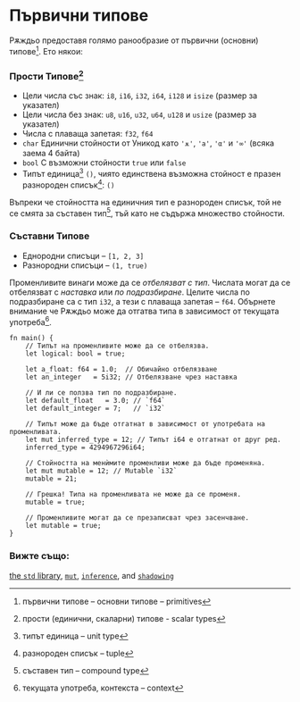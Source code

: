 # Първични типове

Рѫждьо предоставя голямо ранообразие от първични (основни) типове[^primitives]. Ето някои:

### Прости Типове[^scalar_types]


* Цели числа със знак: `i8`, `i16`, `i32`, `i64`, `i128` и `isize` (размер за указател)
* Цели числа без знак: `u8`, `u16`, `u32`, `u64`, `u128` и `usize` (размер за указател)
* Числа с плаваща запетая: `f32`, `f64`
* `char` Единични стойности от Уникод като `'ѫ'`, `'a'`, `'α'` и `'∞'` (всяка заема 4 байта)
* `bool` С възможни стойности `true` или `false`
* Типът единица[^unit] `()`, чиято единствена възможна стойност е празен разнороден списък[^tuple]: `()`

Въпреки че стойността на единичния тип е разнороден списък, той не се смята за
съставен тип[^compound], тъй като не съдържа множество стойности.

### Съставни Типове

* Еднородни списъци – `[1, 2, 3]`
* Разнородни списъци – `(1, true)`

Променливите винаги може да се *отбелязват с тип*. Числата могат да се
отбелязват с *наставка* или *по подразбиране*. Целите числа по подразбиране са
с тип `i32`, а тези с плаваща запетая – `f64`.
Обърнете внимание че Рѫждьо може да отгатва типа в зависимост от текущата употреба[^context].


```rust,editable,ignore,mdbook-runnable
fn main() {
    // Типът на променливите може да се отбелязва.
    let logical: bool = true;

    let a_float: f64 = 1.0;  // Обичайно отбелязване
    let an_integer   = 5i32; // Отбелязване чрез наставка

    // И ли се ползва тип по подразбиране.
    let default_float   = 3.0; // `f64`
    let default_integer = 7;   // `i32`

    // Типът може да бъде отгатнат в зависимост от употребата на променливата.
    let mut inferred_type = 12; // Типът i64 е отгатнат от друг ред.
    inferred_type = 4294967296i64;

    // Стойността на менѝмите променливи може да бъде променяна.
    let mut mutable = 12; // Mutable `i32`
    mutable = 21;

    // Грешка! Типа на променливата не може да се променя.
    mutable = true;

    // Променливите могат да се презаписват чрез засенчване.
    let mutable = true;
}
```

### Вижте също:

[the `std` library][std], [`mut`][mut], [`inference`][inference], and
[`shadowing`][shadowing]

[^primitives]: първични типове – основни типове – primitives

[^scalar_types]: прости (единични, скаларни) типове - scalar types

[^unit]: типът единица – unit type

[^tuple]: разнороден списък – tuple

[^compound]: съставен тип – compound type

[^context]: текущата употреба, контекста – context

[std]: https://doc.rust-lang.org/std/
[mut]: variable_bindings/mut.md
[inference]: types/inference.md
[shadowing]: variable_bindings/scope.md
